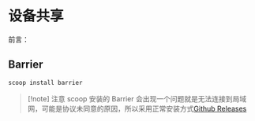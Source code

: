 # 设备共享

前言：

## Barrier

```bash
scoop install barrier
```

> [!note] 注意
> scoop 安装的 Barrier 会出现一个问题就是无法连接到局域网，可能是协议未同意的原因，所以采用正常安装方式[Github Releases](https://github.com/debauchee/barrier/releases/tag/v2.4.0)
